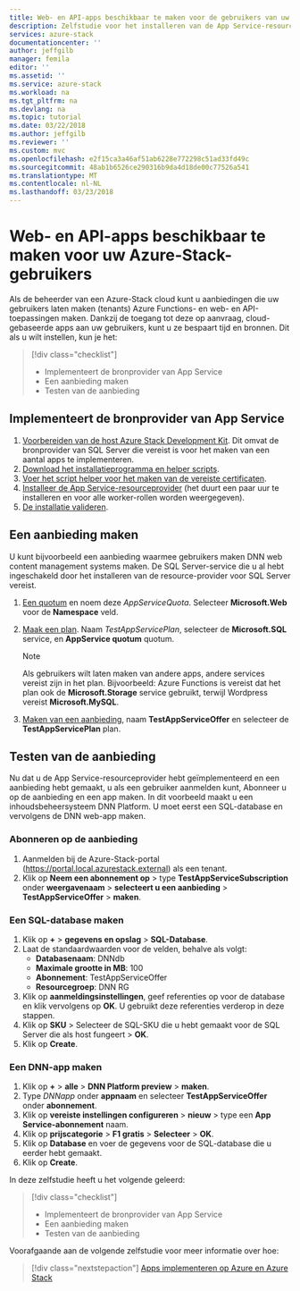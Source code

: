 ```yaml
---
title: Web- en API-apps beschikbaar te maken voor de gebruikers van uw Azure-Stack | Microsoft Docs
description: Zelfstudie voor het installeren van de App Service-resourceprovider en maken biedt die uw gebruikers Azure Stack bieden de mogelijkheid om web en API-apps te maken.
services: azure-stack
documentationcenter: ''
author: jeffgilb
manager: femila
editor: ''
ms.assetid: ''
ms.service: azure-stack
ms.workload: na
ms.tgt_pltfrm: na
ms.devlang: na
ms.topic: tutorial
ms.date: 03/22/2018
ms.author: jeffgilb
ms.reviewer: ''
ms.custom: mvc
ms.openlocfilehash: e2f15ca3a46af51ab6228e772298c51ad33fd49c
ms.sourcegitcommit: 48ab1b6526ce290316b9da4d18de00c77526a541
ms.translationtype: MT
ms.contentlocale: nl-NL
ms.lasthandoff: 03/23/2018
---
```

# <a name="make-web-and-api-apps-available-to-your-azure-stack-users"></a>Web- en API-apps beschikbaar te maken voor uw Azure-Stack-gebruikers
Als de beheerder van een Azure-Stack cloud kunt u aanbiedingen die uw gebruikers laten maken (tenants) Azure Functions- en web- en API-toepassingen maken. Dankzij de toegang tot deze op aanvraag, cloud-gebaseerde apps aan uw gebruikers, kunt u ze bespaart tijd en bronnen. Dit als u wilt instellen, kun je het:

> [!div class="checklist"]
> * Implementeert de bronprovider van App Service
> * Een aanbieding maken
> * Testen van de aanbieding

## <a name="deploy-the-app-service-resource-provider"></a>Implementeert de bronprovider van App Service

1. [Voorbereiden van de host Azure Stack Development Kit](azure-stack-app-service-before-you-get-started.md). Dit omvat de bronprovider van SQL Server die vereist is voor het maken van een aantal apps te implementeren.
2. [Download het installatieprogramma en helper scripts](azure-stack-app-service-deploy.md).
3. [Voer het script helper voor het maken van de vereiste certificaten](azure-stack-app-service-deploy.md).
4. [Installeer de App Service-resourceprovider](azure-stack-app-service-deploy.md) (het duurt een paar uur te installeren en voor alle worker-rollen worden weergegeven).
5. [De installatie valideren](azure-stack-app-service-deploy.md#validate-the-app-service-on-azure-stack-installation).

## <a name="create-an-offer"></a>Een aanbieding maken

U kunt bijvoorbeeld een aanbieding waarmee gebruikers maken DNN web content management systems maken. De SQL Server-service die u al hebt ingeschakeld door het installeren van de resource-provider voor SQL Server vereist.

1.  [Een quotum](azure-stack-setting-quotas.md) en noem deze *AppServiceQuota*. Selecteer **Microsoft.Web** voor de **Namespace** veld.
2.  [Maak een plan](azure-stack-create-plan.md). Naam *TestAppServicePlan*, selecteer de **Microsoft.SQL** service, en **AppService quotum** quotum.

    > [!NOTE]
    > Als gebruikers wilt laten maken van andere apps, andere services vereist zijn in het plan. Bijvoorbeeld: Azure Functions is vereist dat het plan ook de **Microsoft.Storage** service gebruikt, terwijl Wordpress vereist **Microsoft.MySQL**.
    > 
    >

3.  [Maken van een aanbieding](azure-stack-create-offer.md), naam **TestAppServiceOffer** en selecteer de **TestAppServicePlan** plan.

## <a name="test-the-offer"></a>Testen van de aanbieding

Nu dat u de App Service-resourceprovider hebt geïmplementeerd en een aanbieding hebt gemaakt, u als een gebruiker aanmelden kunt, Abonneer u op de aanbieding en een app maken. In dit voorbeeld maakt u een inhoudsbeheersysteem DNN Platform. U moet eerst een SQL-database en vervolgens de DNN web-app maken.

### <a name="subscribe-to-the-offer"></a>Abonneren op de aanbieding
1. Aanmelden bij de Azure-Stack-portal (https://portal.local.azurestack.external) als een tenant.
2. Klik op **Neem een abonnement op** > type **TestAppServiceSubscription** onder **weergavenaam** > **selecteert u een aanbieding**  >  **TestAppServiceOffer** > **maken**.

### <a name="create-a-sql-database"></a>Een SQL-database maken

1. Klik op **+**  >  **gegevens en opslag** > **SQL-Database**.
2. Laat de standaardwaarden voor de velden, behalve als volgt:
    - **Databasenaam**: DNNdb
    - **Maximale grootte in MB**: 100
    - **Abonnement**: TestAppServiceOffer
    - **Resourcegroep**: DNN RG
3. Klik op **aanmeldingsinstellingen**, geef referenties op voor de database en klik vervolgens op **OK**. U gebruikt deze referenties verderop in deze stappen.
4. Klik op **SKU** > Selecteer de SQL-SKU die u hebt gemaakt voor de SQL Server die als host fungeert > **OK**.
5. Klik op **Create**.

### <a name="create-a-dnn-app"></a>Een DNN-app maken    

1. Klik op **+**  >  **alle** > **DNN Platform preview** > **maken**.
2. Type *DNNapp* onder **appnaam** en selecteer **TestAppServiceOffer** onder **abonnement**.
3. Klik op **vereiste instellingen configureren** > **nieuw** > type een **App Service-abonnement** naam.
4. Klik op **prijscategorie** > **F1 gratis** > **Selecteer** > **OK**.
5. Klik op **Database** en voer de gegevens voor de SQL-database die u eerder hebt gemaakt.
6. Klik op **Create**.

In deze zelfstudie heeft u het volgende geleerd:

> [!div class="checklist"]
> * Implementeert de bronprovider van App Service
> * Een aanbieding maken
> * Testen van de aanbieding

Voorafgaande aan de volgende zelfstudie voor meer informatie over hoe:

> [!div class="nextstepaction"]
> [Apps implementeren op Azure en Azure Stack](user/azure-stack-solution-pipeline.md)

